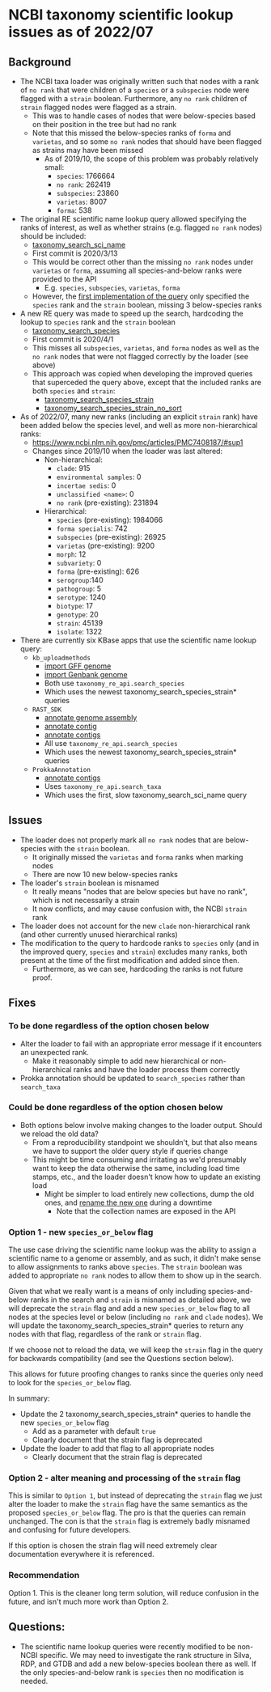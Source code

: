 # NCBI taxonomy scientific lookup issues as of 2022/07

## Background

* The NCBI taxa loader was originally written such that nodes with a rank of `no rank` that
  were children of a `species` or a `subspecies` node were flagged with a `strain` boolean.
  Furthermore, any `no rank` children of `strain` flagged nodes were flagged as a strain.
  * This was to handle cases of nodes that were below-species based on their position in the
    tree but had no rank
  * Note that this missed the below-species ranks of `forma` and `varietas`, and so some
    `no rank` nodes that should have been flagged as strains may have been missed
    * As of 2019/10, the scope of this problem was probably relatively small:
      * `species`: 1766664
      * `no rank`: 262419
      * `subspecies`: 23860
      * `varietas`: 8007
      * `forma`: 538
* The original RE scientific name lookup query allowed specifying the ranks of interest, as well
  as whether strains (e.g. flagged `no rank` nodes) should be included:
  * [taxonomy_search_sci_name](https://github.com/kbase/relation_engine/blob/develop/spec/stored_queries/taxonomy/taxonomy_search_sci_name.yaml)
  * First commit is 2020/3/13
  * This would be correct other than the missing `no rank` nodes under `varietas` or `forma`,
    assuming all species-and-below ranks were provided to the API
    * E.g. `species`, `subspecies`, `varietas`, `forma`
  * However, the [first implementation of the query](https://github.com/kbaseapps/RAST_SDK/pull/73/files) only specified the `species` rank and the `strain` boolean, missing 3 below-species ranks
* A new RE query was made to speed up the search, hardcoding the lookup to `species` rank and the
  `strain` boolean
  * [taxonomy_search_species](https://github.com/kbase/relation_engine/blob/develop/spec/stored_queries/taxonomy/taxonomy_search_species.yaml)
  * First commit is 2020/4/1
  * This misses all `subspecies`, `varietas`, and `forma` nodes as well as the `no rank` nodes
    that were not flagged correctly by the loader (see above)
  * This approach was copied when developing the improved queries that superceded the query above,
    except that the included ranks are both `species` and `strain`:
    * [taxonomy_search_species_strain](https://github.com/kbase/relation_engine/blob/develop/spec/stored_queries/taxonomy/taxonomy_search_species_strain.yaml)
    * [taxonomy_search_species_strain_no_sort](https://github.com/kbase/relation_engine/blob/develop/spec/stored_queries/taxonomy/taxonomy_search_species_strain_no_sort.yaml)
* As of 2022/07, many new ranks (including an explicit `strain` rank) have been added below the
  species level, and well as more non-hierarchical ranks:
  * https://www.ncbi.nlm.nih.gov/pmc/articles/PMC7408187/#sup1
  * Changes since 2019/10 when the loader was last altered:
    * Non-hierarchical:
      * `clade`: 915
      * `environmental samples`: 0
      * `incertae sedis`: 0
      * `unclassified <name>`: 0
      * `no rank` (pre-existing): 231894
    * Hierarchical:
      * `species` (pre-existing): 1984066
      * `forma specialis`: 742
      * `subspecies` (pre-existing): 26925
      * `varietas` (pre-existing): 9200
      * `morph`: 12
      * `subvariety`: 0
      * `forma` (pre-existing): 626
      * `serogroup`:140
      * `pathogroup`: 5
      * `serotype`: 1240
      * `biotype`: 17
      * `genotype`: 20
      * `strain`: 45139
      * `isolate`: 1322
* There are currently six KBase apps that use the scientific name lookup query:
  * `kb_uploadmethods`
    * [import GFF genome](https://github.com/kbaseapps/kb_uploadmethods/blob/d67ff71a675aed5566d257c267689ea0d2a4a8b0/ui/narrative/methods/import_gff_fasta_as_genome_from_staging/spec.json#L110-L116)
    * [import Genbank genome](https://github.com/kbaseapps/kb_uploadmethods/blob/d67ff71a675aed5566d257c267689ea0d2a4a8b0/ui/narrative/methods/import_genbank_as_genome_from_staging/spec.json#L127-L133)
    * Both use `taxonomy_re_api.search_species`
    * Which uses the newest taxonomy_search_species_strain* queries
  * `RAST_SDK` 
    * [annotate genome assembly](https://github.com/kbaseapps/RAST_SDK/blob/f21473955c1394adf25fdaed838a8d84b8950b8c/ui/narrative/methods/annotate_genome_assembly/spec.json#L63-L69)
    * [annotate contig](https://github.com/kbaseapps/RAST_SDK/blob/f21473955c1394adf25fdaed838a8d84b8950b8c/ui/narrative/methods/annotate_contigset/spec.json#L32-L38)
    * [annotate contigs](https://github.com/kbaseapps/RAST_SDK/blob/f21473955c1394adf25fdaed838a8d84b8950b8c/ui/narrative/methods/annotate_contigsets/spec.json#L43-L49)
    * All use `taxonomy_re_api.search_species`
    * Which uses the newest taxonomy_search_species_strain* queries
  * `ProkkaAnnotation`
    * [annotate contigs](https://github.com/kbaseapps/ProkkaAnnotation/blob/1967e07320b1898db0c6998bb4549b7f1187e5a8/ui/narrative/methods/annotate_contigs/spec.json#L35-L41)
    * Uses `taxonomy_re_api.search_taxa`
    * Which uses the first, slow taxonomy_search_sci_name query

## Issues
* The loader does not properly mark all `no rank` nodes that are below-species with the
  `strain` boolean.
  * It originally missed the `varietas` and `forma` ranks when marking nodes
  * There are now 10 new below-species ranks
* The loader's `strain` boolean is misnamed
  * It really means "nodes that are below species but have no rank", which is not necessarily a
    strain
  * It now conflicts, and may cause confusion with, the NCBI `strain` rank
* The loader does not account for the new `clade` non-hierarchical rank (and other currently
  unused hierarchical ranks)
* The modification to the query to hardcode ranks to `species` only (and in the improved query,
  `species` and `strain`) excludes many ranks, both present at the time of the first modification
  and added since then.
  * Furthermore, as we can see, hardcoding the ranks is not future proof.

## Fixes

### To be done regardless of the option chosen below

* Alter the loader to fail with an appropriate error message if it encounters an unexpected rank.
  * Make it reasonably simple to add new hierarchical or non-hierarchical ranks and have the
    loader process them correctly
* Prokka annotation should be updated to `search_species` rather than `search_taxa`

### Could be done regardless of the option chosen below

* Both options below involve making changes to the loader output. Should we reload the old data?
  * From a reproducibility standpoint we shouldn't, but that also means we have to support
    the older query style if queries change
  * This might be time consuming and irritating as we'd presumably want to keep the data
    otherwise the same, including load time stamps, etc., and the loader doesn't know how to
    update an existing load
    * Might be simpler to load entirely new collections, dump the old ones, and
      [rename the new one](https://www.arangodb.com/docs/stable/http/collection-modifying.html#rename-collection)
      during a downtime
      * Note that the collection names are exposed in the API

### Option 1 - new `species_or_below` flag

The use case driving the scientific name lookup was the ability to assign a scientific name to
a genome or assembly, and as such, it didn't make sense to allow assignments to ranks above
`species`. The `strain` boolean was added to appropriate `no rank` nodes to allow them to show up
in the search.

Given that what we really want is a means of only including species-and-below ranks in the search
and `strain` is misnamed as detailed above, we will deprecate the `strain` flag and add a new
`species_or_below` flag to all nodes at the species level or below (including `no rank` and `clade`
nodes). We will update the taxonomy_search_species_strain* queries to return any nodes with
that flag, regardless of the rank or `strain` flag.

If we choose not to reload the data, we will keep the `strain` flag in the query for
backwards compatibility (and see the Questions section below).

This allows for future proofing changes to ranks since the queries only need to look for the
`species_or_below` flag.

In summary:
* Update the 2 taxonomy_search_species_strain* queries to handle the new `species_or_below` flag
  * Add as a parameter with default `true`
  * Clearly document that the strain flag is deprecated
* Update the loader to add that flag to all appropriate nodes
  * Clearly document that the strain flag is deprecated

### Option 2 - alter meaning and processing of the `strain` flag

This is similar to `Option 1`, but instead of deprecating the `strain` flag we just alter the
loader to make the `strain` flag have the same semantics as the proposed `species_or_below`
flag. The pro is that the queries can remain unchanged. The con is that the `strain` flag is
extremely badly misnamed and confusing for future developers.  

If this option is chosen the strain flag will need extremely clear documentation everywhere it
is referenced.

### Recommendation

Option 1. This is the cleaner long term solution, will reduce confusion in the future,
and isn't much more work than Option 2.

## Questions:

* The scientific name lookup queries were recently modified to be non-NCBI specific. We may need
  to investigate the rank structure in Silva, RDP, and GTDB and add a new below-species boolean
  there as well. If the only species-and-below rank is `species` then no modification is needed.
